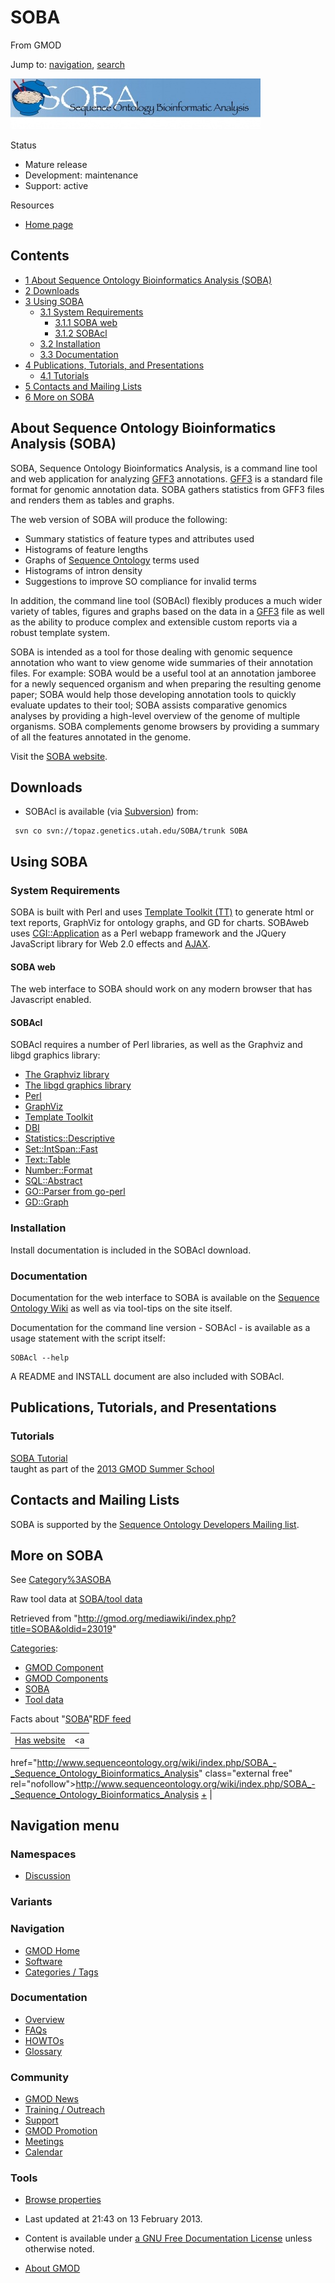 









<span id="top"></span>







# <span dir="auto">SOBA</span>





From GMOD









Jump to: [navigation](#mw-navigation), [search](#p-search)





  





<a href="File:SOBA_Header.jpg" class="image"><img
src="https://raw.githubusercontent.com/GMOD/gmod.github.io/main/mediawiki/images/thumb/b/b6/SOBA_Header.jpg/400px-SOBA_Header.jpg"
srcset="https://raw.githubusercontent.com/GMOD/gmod.github.io/main/mediawiki/images/thumb/b/b6/SOBA_Header.jpg/600px-SOBA_Header.jpg 1.5x, https://raw.githubusercontent.com/GMOD/gmod.github.io/main/mediawiki/images/thumb/b/b6/SOBA_Header.jpg/800px-SOBA_Header.jpg 2x"
width="400" height="81" alt="SOBA logo" /></a>









Status



- Mature release
- Development: maintenance
- Support: active



Resources



- <a
  href="http://www.sequenceontology.org/wiki/index.php/SOBA_-_Sequence_Ontology_Bioinformatics_Analysis"
  class="external text" rel="nofollow">Home page</a>

  

  







## Contents



- [<span class="tocnumber">1</span> <span class="toctext">About Sequence
  Ontology Bioinformatics Analysis
  (SOBA)</span>](#About_Sequence_Ontology_Bioinformatics_Analysis_.28SOBA.29)
- [<span class="tocnumber">2</span>
  <span class="toctext">Downloads</span>](#Downloads)
- [<span class="tocnumber">3</span> <span class="toctext">Using
  SOBA</span>](#Using_SOBA)
  - [<span class="tocnumber">3.1</span> <span class="toctext">System
    Requirements</span>](#System_Requirements)
    - [<span class="tocnumber">3.1.1</span> <span class="toctext">SOBA
      web</span>](#SOBA_web)
    - [<span class="tocnumber">3.1.2</span>
      <span class="toctext">SOBAcl</span>](#SOBAcl)
  - [<span class="tocnumber">3.2</span>
    <span class="toctext">Installation</span>](#Installation)
  - [<span class="tocnumber">3.3</span>
    <span class="toctext">Documentation</span>](#Documentation)
- [<span class="tocnumber">4</span> <span class="toctext">Publications,
  Tutorials, and
  Presentations</span>](#Publications.2C_Tutorials.2C_and_Presentations)
  - [<span class="tocnumber">4.1</span>
    <span class="toctext">Tutorials</span>](#Tutorials)
- [<span class="tocnumber">5</span> <span class="toctext">Contacts and
  Mailing Lists</span>](#Contacts_and_Mailing_Lists)
- [<span class="tocnumber">6</span> <span class="toctext">More on
  SOBA</span>](#More_on_SOBA)



## <span id="About_Sequence_Ontology_Bioinformatics_Analysis_.28SOBA.29" class="mw-headline">About Sequence Ontology Bioinformatics Analysis (SOBA)</span>

SOBA, Sequence Ontology Bioinformatics Analysis, is a command line tool
and web application for analyzing [GFF3](GFF3 "GFF3") annotations.
[GFF3](GFF3 "GFF3") is a standard file format for genomic annotation
data. SOBA gathers statistics from GFF3 files and renders them as tables
and graphs.

The web version of SOBA will produce the following:

- Summary statistics of feature types and attributes used
- Histograms of feature lengths
- Graphs of
  <a href="http://www.sequenceontology.org" class="external text"
  rel="nofollow">Sequence Ontology</a> terms used
- Histograms of intron density
- Suggestions to improve SO compliance for invalid terms

In addition, the command line tool (SOBAcl) flexibly produces a much
wider variety of tables, figures and graphs based on the data in a
[GFF3](GFF3 "GFF3") file as well as the ability to produce complex and
extensible custom reports via a robust template system.

SOBA is intended as a tool for those dealing with genomic sequence
annotation who want to view genome wide summaries of their annotation
files. For example: SOBA would be a useful tool at an annotation
jamboree for a newly sequenced organism and when preparing the resulting
genome paper; SOBA would help those developing annotation tools to
quickly evaluate updates to their tool; SOBA assists comparative
genomics analyses by providing a high-level overview of the genome of
multiple organisms. SOBA complements genome browsers by providing a
summary of all the features annotated in the genome.  
  
Visit the <a
href="http://www.sequenceontology.org/wiki/index.php/SOBA_-_Sequence_Ontology_Bioinformatics_Analysis"
class="external text" rel="nofollow">SOBA website</a>.

  

## <span id="Downloads" class="mw-headline">Downloads</span>

- SOBAcl is available (via
  <a href="http://subversion.apache.org/" class="external text"
  rel="nofollow">Subversion</a>) from:

<!-- -->

     svn co svn://topaz.genetics.utah.edu/SOBA/trunk SOBA

  

  

## <span id="Using_SOBA" class="mw-headline">Using SOBA</span>

### <span id="System_Requirements" class="mw-headline">System Requirements</span>

SOBA is built with Perl and uses
<a href="http://template-toolkit.org/" class="external text"
rel="nofollow">Template Toolkit (TT)</a> to generate html or text
reports, GraphViz for ontology graphs, and GD for charts. SOBAweb uses
<a href="http://search.cpan.org/perldoc?CGI::Application"
class="external text" rel="nofollow">CGI::Application</a> as a Perl
webapp framework and the JQuery JavaScript library for Web 2.0 effects
and [AJAX](Glossary#AJAX "Glossary").

#### <span id="SOBA_web" class="mw-headline">SOBA web</span>

The web interface to SOBA should work on any modern browser that has
Javascript enabled.

#### <span id="SOBAcl" class="mw-headline">SOBAcl</span>

SOBAcl requires a number of Perl libraries, as well as the Graphviz and
libgd graphics library:

- <a href="http://www.graphviz.org/" class="external text"
  rel="nofollow">The Graphviz library</a>
- <a href="http://www.libgd.org/Main_Page" class="external text"
  rel="nofollow">The libgd graphics library</a>
- <a href="http://www.perl.org/" class="external text"
  rel="nofollow">Perl</a>
- <a href="http://search.cpan.org/dist/GraphViz/" class="external text"
  rel="nofollow">GraphViz</a>
- <a href="http://search.cpan.org/dist/Template-Toolkit/"
  class="external text" rel="nofollow">Template Toolkit</a>
- <a href="http://search.cpan.org/dist/DBI/" class="external text"
  rel="nofollow">DBI</a>
- <a href="http://search.cpan.org/dist/Statistics-Descriptive/"
  class="external text" rel="nofollow">Statistics::Descriptive</a>
- <a href="http://search.cpan.org/dist/Set-IntSpan-Fast-XS/"
  class="external text" rel="nofollow">Set::IntSpan::Fast</a>
- <a href="http://search.cpan.org/dist/Text-Table/" class="external text"
  rel="nofollow">Text::Table</a>
- <a href="http://search.cpan.org/dist/Number-Format/"
  class="external text" rel="nofollow">Number::Format</a>
- <a href="http://search.cpan.org/dist/SQL-Abstract/"
  class="external text" rel="nofollow">SQL::Abstract</a>
- <a href="http://search.cpan.org/dist/go-perl/" class="external text"
  rel="nofollow">GO::Parser from go-perl</a>
- <a href="http://search.cpan.org/dist/GDGraph/" class="external text"
  rel="nofollow">GD::Graph</a>

### <span id="Installation" class="mw-headline">Installation</span>

Install documentation is included in the SOBAcl download.

### <span id="Documentation" class="mw-headline">Documentation</span>

Documentation for the web interface to SOBA is available on the <a
href="http://www.sequenceontology.org/wiki/index.php/SOBA_-_Sequence_Ontology_Bioinformatics_Analysis"
class="external text" rel="nofollow">Sequence Ontology Wiki</a> as well
as via tool-tips on the site itself.

Documentation for the command line version - SOBAcl - is available as a
usage statement with the script itself:

    SOBAcl --help

A README and INSTALL document are also included with SOBAcl.

## <span id="Publications.2C_Tutorials.2C_and_Presentations" class="mw-headline">Publications, Tutorials, and Presentations</span>

### <span id="Tutorials" class="mw-headline">Tutorials</span>

<a href="SOBA_Tutorial" class="mw-redirect" title="SOBA Tutorial">SOBA
Tutorial</a>  
taught as part of the [2013 GMOD Summer
School](2013_GMOD_Summer_School "2013 GMOD Summer School")

  

## <span id="Contacts_and_Mailing_Lists" class="mw-headline">Contacts and Mailing Lists</span>

SOBA is supported by the
<a href="https://lists.sourceforge.net/lists/listinfo/song-devel"
class="external text" rel="nofollow">Sequence Ontology Developers
Mailing list</a>.

  

  

  

## <span id="More_on_SOBA" class="mw-headline">More on SOBA</span>

See [Category%3ASOBA](Category%3ASOBA "Category%3ASOBA")

  

  

  
Raw tool data at [SOBA/tool data](SOBA/tool_data "SOBA/tool data")





Retrieved from
"<http://gmod.org/mediawiki/index.php?title=SOBA&oldid=23019>"







[Categories](Special%3ACategories "Special%3ACategories"):

- [GMOD Component](Category%3AGMOD_Component "Category%3AGMOD Component")
- [GMOD Components](Category%3AGMOD_Components "Category%3AGMOD Components")
- [SOBA](Category%3ASOBA "Category%3ASOBA")
- [Tool data](Category%3ATool_data "Category%3ATool data")









<span class="smwfactboxhead">Facts about
"<span class="swmfactboxheadbrowse">[SOBA](Special%3ABrowse/SOBA "Special%3ABrowse/SOBA")</span>"</span><span class="smwrdflink"><span class="rdflink">[RDF
feed](http://gmod.org/wiki/Special:ExportRDF/SOBA "Special:ExportRDF/SOBA")</span></span>

|  |  |
|----|----|
| [Has website](Property%3AHas_website "Property:Has website") | <a
href="http://www.sequenceontology.org/wiki/index.php/SOBA_-_Sequence_Ontology_Bioinformatics_Analysis"
class="external free"
rel="nofollow">http://www.sequenceontology.org/wiki/index.php/SOBA_-_Sequence_Ontology_Bioinformatics_Analysis</a> <span class="smwsearch">[+](Special%3ASearchByProperty/Has-20website/http%3A-2F-2Fwww.sequenceontology.org-2Fwiki-2Findex.php-2FSOBA_-2D_Sequence_Ontology_Bioinformatics_Analysis "Special%3ASearchByProperty/Has-20website/http:-2F-2Fwww.sequenceontology.org-2Fwiki-2Findex.php-2FSOBA -2D Sequence Ontology Bioinformatics Analysis")</span> |















## Navigation menu









### Namespaces


- <span id="ca-talk"><a
  href="http://gmod.org/mediawiki/index.php?title=Talk:SOBA&amp;action=edit&amp;redlink=1"
  accesskey="t"
  title="Discussion about the content page [t]">Discussion</a></span>





### 

### Variants[](#)























<a href="Main_Page"
style="background-image: url(../images/GMOD-cogs.png);"
title="Visit the main page"></a>





### Navigation



- <span id="n-GMOD-Home">[GMOD Home](Main_Page)</span>
- <span id="n-Software">[Software](GMOD_Components)</span>
- <span id="n-Categories-.2F-Tags">[Categories /
  Tags](Categories)</span>







### Documentation



- <span id="n-Overview">[Overview](Overview)</span>
- <span id="n-FAQs">[FAQs](Category%3AFAQ)</span>
- <span id="n-HOWTOs">[HOWTOs](Category%3AHOWTO)</span>
- <span id="n-Glossary">[Glossary](Glossary)</span>







### Community



- <span id="n-GMOD-News">[GMOD News](GMOD_News)</span>
- <span id="n-Training-.2F-Outreach">[Training /
  Outreach](Training_and_Outreach)</span>
- <span id="n-Support">[Support](Support)</span>
- <span id="n-GMOD-Promotion">[GMOD Promotion](GMOD_Promotion)</span>
- <span id="n-Meetings">[Meetings](Meetings)</span>
- <span id="n-Calendar">[Calendar](Calendar)</span>







### Tools




- <span id="t-smwbrowselink"><a href="Special%3ABrowse/SOBA" rel="smw-browse">Browse properties</a></span>












- <span id="footer-info-lastmod">Last updated at 21:43 on 13 February
  2013.</span>
<!-- - <span id="footer-info-viewcount">93,231 page views.</span> -->
- <span id="footer-info-copyright">Content is available under
  <a href="http://www.gnu.org/licenses/fdl-1.3.html" class="external"
  rel="nofollow">a GNU Free Documentation License</a> unless otherwise
  noted.</span>

<!-- -->

- <span id="footer-places-about">[About
  GMOD](GMOD%3AAbout "GMOD%3AAbout")</span>

<!-- -->







